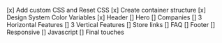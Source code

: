 [x] Add custom CSS and Reset CSS
[x] Create container structure
[x] Design System Color Variables
[x] Header
[] Hero
[] Companies
[] 3 Horizontal Features
[] 3 Vertical Features
[] Store links
[] FAQ
[] Footer
[] Responsive
[] Javascript
[] Final touches